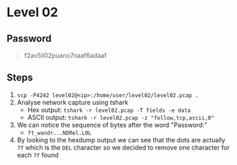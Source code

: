 # Level 02

## Password
> f2av5il02puano7naaf6adaaf

## Steps
1. ```scp -P4242 level02@<ip>:/home/user/level02/level02.pcap .```
2. Analyse network capture using tshark
   - Hex output: ```tshark -r level02.pcap -T fields -e data ```
   - ASCII output: ```tshark -r level02.pcap -z "follow,tcp,ascii,0"```
3. We can notice the sequence of bytes after the word "Password:"
   - ```ft_wandr...NDRel.L0L```
4. By looking to the hexdump output we can see that the dots are actually ```7f``` which is the ```DEL``` character so we decided to remove one character for each ```7f``` found
